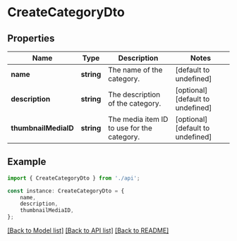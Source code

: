 # CreateCategoryDto


## Properties

Name | Type | Description | Notes
------------ | ------------- | ------------- | -------------
**name** | **string** | The name of the category. | [default to undefined]
**description** | **string** | The description of the category. | [optional] [default to undefined]
**thumbnailMediaID** | **string** | The media item ID to use for the category. | [optional] [default to undefined]

## Example

```typescript
import { CreateCategoryDto } from './api';

const instance: CreateCategoryDto = {
    name,
    description,
    thumbnailMediaID,
};
```

[[Back to Model list]](../README.md#documentation-for-models) [[Back to API list]](../README.md#documentation-for-api-endpoints) [[Back to README]](../README.md)
